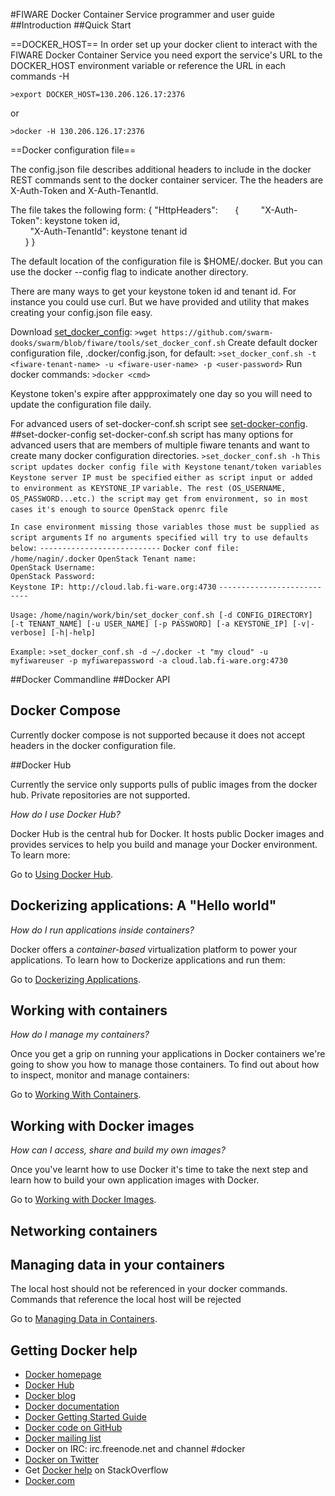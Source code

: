 <!--[metadata]>
+++
title = "FIWARE Docker Container Service programmer and user guide"
description = "FIWARE Docker Container Service programmer and user guide user guide home page"
keywords = ["docker, introduction, documentation, about, technology, docker.io, user, guide, user's, manual, platform, framework, virtualization, home,  intro"]
[menu.main]
parent = "mn_fun_docker"
+++
<![end-metadata]-->

#FIWARE Docker Container Service programmer and user guide
##Introduction
##Quick Start

==DOCKER_HOST==
In order set up your docker client to interact with the FIWARE Docker Container Service you need export the service's URL to the DOCKER_HOST environment variable or reference the URL in each commands -H <services URL>

`>export DOCKER_HOST=130.206.126.17:2376`

or

`>docker -H 130.206.126.17:2376`

==Docker configuration file==

The config.json file describes additional headers to include in the docker REST commands sent to the docker container servicer.  The the headers are X-Auth-Token and X-Auth-TenantId. 

The file takes the following form: 
{ "HttpHeaders":
&nbsp; &nbsp; &nbsp;  {
&nbsp; &nbsp; &nbsp; &nbsp; "X-Auth-Token": keystone token id,      
&nbsp; &nbsp; &nbsp; &nbsp;	"X-Auth-TenantId": keystone tenant id    
&nbsp; &nbsp; &nbsp;  }
} 

The default location of the configuration file is $HOME/.docker.  But you can use the docker --config flag to indicate another directory. 

There are many ways to get your keystone token id and tenant id.  For instance you could use curl.  But we have provided and utility that makes creating your config.json file easy.

Download [set_docker_config](https://github.com/swarm-hooks/swarm/blob/fiware/tools/set_docker_conf.sh):
`>wget https://github.com/swarm-dooks/swarm/blob/fiware/tools/set_docker_conf.sh`
Create default docker configuration file, .docker/config.json, for default:
`>set_docker_conf.sh -t <fiware-tenant-name> -u <fiware-user-name> -p <user-password>`
Run docker commands:
`>docker <cmd> `

Keystone token's expire after appproximately one day so you will need to update the configuration file daily.

For advanced users of set-docker-conf.sh script see [set-docker-config](set-docker-config).
##set-docker-config
set-docker-conf.sh script has many options for advanced users that are members of multiple fiware tenants and want to create many docker configuration directories.
`>set_docker_conf.sh -h`
`This script updates docker config file with Keystone`
`tenant/token variables Keystone server IP must be specified`
`either as script input or added to environment as KEYSTONE_IP`
`variable. The rest (OS_USERNAME, OS_PASSWORD...etc.) the script`
`may get from environment, so in most cases it's enough to`
`source OpenStack openrc file`

`In case environment missing those variables those must be supplied as script arguments`
`If no arguments specified will try to use defaults below:`
`---------------------------`
`Docker conf file:         /home/nagin/.docker`
`OpenStack Tenant name:`    
`OpenStack Username:`      
`OpenStack Password:`       
`Keystone IP: http://cloud.lab.fi-ware.org:4730`
`---------------------------`

`Usage:`
`/home/nagin/work/bin/set_docker_conf.sh [-d CONFIG_DIRECTORY] [-t TENANT_NAME] [-u USER_NAME] [-p PASSWORD] [-a KEYSTONE_IP] [-v|-verbose] [-h|-help]`


`Example:`
`>set_docker_conf.sh -d ~/.docker -t "my cloud" -u myfiwareuser -p myfiwarepassword -a cloud.lab.fi-ware.org:4730` 


##Docker Commandline
##Docker API
## Docker Compose

Currently docker compose is not supported because it does not accept headers in the docker configuration file.

##Docker Hub

Currently the service only supports pulls of public images from the docker hub.  Private repositories are not supported.

*How do I use Docker Hub?*

Docker Hub is the central hub for Docker. It hosts public Docker images
and provides services to help you build and manage your Docker
environment. To learn more:

Go to [Using Docker Hub](https://docs.docker.com/docker-hub).

## Dockerizing applications: A "Hello world"

*How do I run applications inside containers?*

Docker offers a *container-based* virtualization platform to power your
applications. To learn how to Dockerize applications and run them:

Go to [Dockerizing Applications](dockerizing.md).


## Working with containers

*How do I manage my containers?*

Once you get a grip on running your applications in Docker containers
we're going to show you how to manage those containers. To find out
about how to inspect, monitor and manage containers:

Go to [Working With Containers](usingdocker.md).

## Working with Docker images

*How can I access, share and build my own images?*

Once you've learnt how to use Docker it's time to take the next step and
learn how to build your own application images with Docker.

Go to [Working with Docker Images](dockerimages.md).

## Networking containers

## Managing data in your containers

The local host should not be referenced in your docker commands.  Commands that reference the local host will be rejected

Go to [Managing Data in Containers](dockervolumes.md).


 




## Getting Docker help

* [Docker homepage](https://www.docker.com/)
* [Docker Hub](https://hub.docker.com)
* [Docker blog](https://blog.docker.com/)
* [Docker documentation](https://docs.docker.com/)
* [Docker Getting Started Guide](https://docs.docker.com/mac/started/)
* [Docker code on GitHub](https://github.com/docker/docker)
* [Docker mailing
  list](https://groups.google.com/forum/#!forum/docker-user)
* Docker on IRC: irc.freenode.net and channel #docker
* [Docker on Twitter](https://twitter.com/docker)
* Get [Docker help](https://stackoverflow.com/search?q=docker) on
  StackOverflow
* [Docker.com](https://www.docker.com/)
